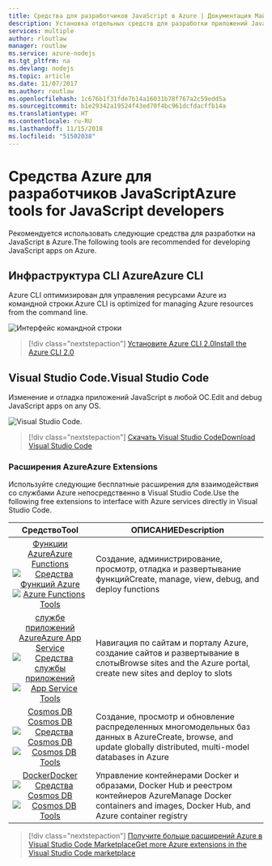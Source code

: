 ```yaml
---
title: Средства для разработчиков JavaScript в Azure | Документация Майкрософт
description: Установка отдельных средств для разработки приложений JavaScript в Azure
services: multiple
author: rloutlaw
manager: routlaw
ms.service: azure-nodejs
ms.tgt_pltfrm: na
ms.devlang: nodejs
ms.topic: article
ms.date: 11/07/2017
ms.author: routlaw
ms.openlocfilehash: 1c676b1f31fde7b14a16031b78f767a2c59edd5a
ms.sourcegitcommit: b1e29342a19524f43ed70f4bc961dcfdacffb14a
ms.translationtype: HT
ms.contentlocale: ru-RU
ms.lasthandoff: 11/15/2018
ms.locfileid: "51502038"
---
```

# <a name="azure-tools-for-javascript-developers"></a><span data-ttu-id="c1cd5-103">Средства Azure для разработчиков JavaScript</span><span class="sxs-lookup"><span data-stu-id="c1cd5-103">Azure tools for JavaScript developers</span></span>
<span data-ttu-id="c1cd5-104">Рекомендуется использовать следующие средства для разработки на JavaScript в Azure.</span><span class="sxs-lookup"><span data-stu-id="c1cd5-104">The following tools are recommended for developing JavaScript apps on Azure.</span></span>

## <a name="azure-cli"></a><span data-ttu-id="c1cd5-105">Инфраструктура CLI Azure</span><span class="sxs-lookup"><span data-stu-id="c1cd5-105">Azure CLI</span></span>
<span data-ttu-id="c1cd5-106">Azure CLI оптимизирован для управления ресурсами Azure из командной строки.</span><span class="sxs-lookup"><span data-stu-id="c1cd5-106">Azure CLI is optimized for managing Azure resources from the command line.</span></span>

![Интерфейс командной строки](media/node-azure-tools/cli.png)
 
> [!div class="nextstepaction"]
> [<span data-ttu-id="c1cd5-108">Установите Azure CLI 2.0</span><span class="sxs-lookup"><span data-stu-id="c1cd5-108">Install the Azure CLI 2.0</span></span>](https://docs.microsoft.com/cli/azure/install-az-cli2)

## <a name="visual-studio-code"></a><span data-ttu-id="c1cd5-109">Visual Studio Code.</span><span class="sxs-lookup"><span data-stu-id="c1cd5-109">Visual Studio Code</span></span>
<span data-ttu-id="c1cd5-110">Изменение и отладка приложений JavaScript в любой ОС.</span><span class="sxs-lookup"><span data-stu-id="c1cd5-110">Edit and debug JavaScript apps on any OS.</span></span>

![Visual Studio Code.](media/node-azure-tools/vs-code.png)

> [!div class="nextstepaction"]
> [<span data-ttu-id="c1cd5-112">Скачать Visual Studio Code</span><span class="sxs-lookup"><span data-stu-id="c1cd5-112">Download Visual Studio Code</span></span>](https://code.visualstudio.com)

### <a name="azure-extensions"></a><span data-ttu-id="c1cd5-113">Расширения Azure</span><span class="sxs-lookup"><span data-stu-id="c1cd5-113">Azure Extensions</span></span>
<span data-ttu-id="c1cd5-114">Используйте следующие бесплатные расширения для взаимодействия со службами Azure непосредственно в Visual Studio Code.</span><span class="sxs-lookup"><span data-stu-id="c1cd5-114">Use the following free extensions to interface with Azure services directly in Visual Studio Code.</span></span>

| <span data-ttu-id="c1cd5-115">Средство</span><span class="sxs-lookup"><span data-stu-id="c1cd5-115">Tool</span></span> | <span data-ttu-id="c1cd5-116">ОПИСАНИЕ</span><span class="sxs-lookup"><span data-stu-id="c1cd5-116">Description</span></span>  |
|:---------:|---------|
| [<span data-ttu-id="c1cd5-117">Функции Azure</span><span class="sxs-lookup"><span data-stu-id="c1cd5-117">Azure Functions</span></span>](https://marketplace.visualstudio.com/items?itemName=ms-azuretools.vscode-azurefunctions) <br> <span data-ttu-id="c1cd5-118">[![Средства Функций Azure](media/node-azure-tools/icon-azure-functions.png)](https://marketplace.visualstudio.com/items?itemName=ms-azuretools.vscode-azurefunctions)</span><span class="sxs-lookup"><span data-stu-id="c1cd5-118">[![Azure Functions Tools](media/node-azure-tools/icon-azure-functions.png)](https://marketplace.visualstudio.com/items?itemName=ms-azuretools.vscode-azurefunctions)</span></span> | <span data-ttu-id="c1cd5-119">Создание, администрирование, просмотр, отладка и развертывание функций</span><span class="sxs-lookup"><span data-stu-id="c1cd5-119">Create, manage, view, debug, and deploy functions</span></span>|
| [<span data-ttu-id="c1cd5-120">службе приложений Azure</span><span class="sxs-lookup"><span data-stu-id="c1cd5-120">Azure App Service</span></span>](https://marketplace.visualstudio.com/items?itemName=ms-azuretools.vscode-azureappservice) <br> <span data-ttu-id="c1cd5-121">[![Средства службы приложений](media/node-azure-tools/icon-azure-app-service.png)](https://marketplace.visualstudio.com/items?itemName=ms-azuretools.vscode-azureappservice)</span><span class="sxs-lookup"><span data-stu-id="c1cd5-121">[![App Service Tools](media/node-azure-tools/icon-azure-app-service.png)](https://marketplace.visualstudio.com/items?itemName=ms-azuretools.vscode-azureappservice)</span></span> | <span data-ttu-id="c1cd5-122">Навигация по сайтам и порталу Azure, создание сайтов и развертывание в слоты</span><span class="sxs-lookup"><span data-stu-id="c1cd5-122">Browse sites and the Azure portal, create new sites and deploy to slots</span></span> |
| [<span data-ttu-id="c1cd5-123">Cosmos DB </span><span class="sxs-lookup"><span data-stu-id="c1cd5-123">Cosmos DB </span></span>](https://marketplace.visualstudio.com/items?itemName=ms-azuretools.vscode-cosmosdb)  <br> <span data-ttu-id="c1cd5-124">[![Средства Cosmos DB](media/node-azure-tools/icon-cosmos-db.png)](https://marketplace.visualstudio.com/items?itemName=ms-azuretools.vscode-cosmosdb)</span><span class="sxs-lookup"><span data-stu-id="c1cd5-124">[![Cosmos DB Tools](media/node-azure-tools/icon-cosmos-db.png)](https://marketplace.visualstudio.com/items?itemName=ms-azuretools.vscode-cosmosdb)</span></span>| <span data-ttu-id="c1cd5-125">Создание, просмотр и обновление распределенных многомодельных баз данных в Azure</span><span class="sxs-lookup"><span data-stu-id="c1cd5-125">Create, browse, and update globally distributed, multi-model databases in Azure</span></span> |
| [<span data-ttu-id="c1cd5-126">Docker</span><span class="sxs-lookup"><span data-stu-id="c1cd5-126">Docker</span></span>](https://marketplace.visualstudio.com/items?itemName=formulahendry.docker-explorer)   <br> <span data-ttu-id="c1cd5-127">[![Средства Cosmos DB](media/node-azure-tools/icon-docker.png)](https://marketplace.visualstudio.com/items?itemName=formulahendry.docker-explorer)</span><span class="sxs-lookup"><span data-stu-id="c1cd5-127">[![Cosmos DB Tools](media/node-azure-tools/icon-docker.png)](https://marketplace.visualstudio.com/items?itemName=formulahendry.docker-explorer)</span></span>| <span data-ttu-id="c1cd5-128">Управление контейнерами Docker и образами, Docker Hub и реестром контейнеров Azure</span><span class="sxs-lookup"><span data-stu-id="c1cd5-128">Manage Docker containers and images, Docker Hub, and Azure container registry</span></span> |

> [!div class="nextstepaction"]
> [<span data-ttu-id="c1cd5-129">Получите больше расширений Azure в Visual Studio Code Marketplace</span><span class="sxs-lookup"><span data-stu-id="c1cd5-129">Get more Azure extensions in the Visual Studio Code marketplace</span></span>](https://marketplace.visualstudio.com/search?term=azure&target=VSCode&category=All%20categories&sortBy=Relevance)